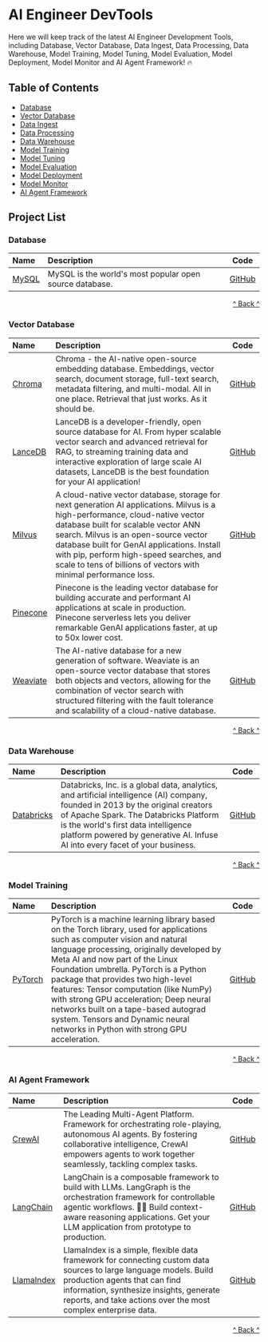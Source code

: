 # AI Engineer DevTools

Here we will keep track of the latest AI Engineer Development Tools, including Database, Vector Database, Data Ingest, Data Processing, Data Warehouse, Model Training, Model Tuning, Model Evaluation, Model Deployment, Model Monitor and AI Agent Framework! 🔥


## Table of Contents

* [Database](#database)
* [Vector Database](#vectordatabase)
* [Data Ingest](#dataingest)
* [Data Processing](#dataprocessing)
* [Data Warehouse](#datawarehouse)
* [Model Training](#modeltraining)
* [Model Tuning](#modeltuning)
* [Model Evaluation](#modelevaluation)
* [Model Deployment](#modeldeployment)
* [Model Monitor](#modelmonitor)
* [AI Agent Framework](#agent)


## Project List

###  <span id="database">Database</span>

| Name                   | Description                                                 |   Code   |
| :--------------------------------------------------------------------------------------------------------------------------------------------------------------------------------------------- | :--------------------------------------- | :-----------: |
| [MySQL](https://www.mysql.com/)              | MySQL is the world's most popular open source database.            | [GitHub](https://github.com/mysql)              |

<p style="text-align: right;"><a href="#table-of-contents">^ Back ^</a></p>


###  <span id="vectordatabase">Vector Database</span>

| Name                   | Description                                                 |   Code   |
| :--------------------------------------------------------------------------------------------------------------------------------------------------------------------------------------------- | :--------------------------------------- | :-----------: |
| [Chroma](https://www.trychroma.com/)              | Chroma - the AI-native open-source embedding database. Embeddings, vector search, document storage, full-text search, metadata filtering, and multi-modal. All in one place. Retrieval that just works. As it should be.            | [GitHub](https://github.com/chroma-core/chroma)              |
| [LanceDB](https://lancedb.com/)              | LanceDB is a developer-friendly, open source database for AI. From hyper scalable vector search and advanced retrieval for RAG, to streaming training data and interactive exploration of large scale AI datasets, LanceDB is the best foundation for your AI application!            | [GitHub](https://github.com/lancedb/lancedb)              |
| [Milvus](https://milvus.io/)              | A cloud-native vector database, storage for next generation AI applications. Milvus is a high-performance, cloud-native vector database built for scalable vector ANN search. Milvus is an open-source vector database built for GenAI applications. Install with pip, perform high-speed searches, and scale to tens of billions of vectors with minimal performance loss.     | [GitHub](https://github.com/milvus-io/milvus)              |
| [Pinecone](https://www.pinecone.io/)              | Pinecone is the leading vector database for building accurate and performant AI applications at scale in production. Pinecone serverless lets you deliver remarkable GenAI applications faster, at up to 50x lower cost.            |               |
| [Weaviate](https://weaviate.io/)              | The AI-native database for a new generation of software. Weaviate is an open-source vector database that stores both objects and vectors, allowing for the combination of vector search with structured filtering with the fault tolerance and scalability of a cloud-native database​.            | [GitHub](https://github.com/weaviate/weaviate)              |

<p style="text-align: right;"><a href="#table-of-contents">^ Back ^</a></p>


###  <span id="datawarehouse">Data Warehouse</span>

| Name                   | Description                                                 |   Code   |
| :--------------------------------------------------------------------------------------------------------------------------------------------------------------------------------------------- | :--------------------------------------- | :-----------: |
| [Databricks](https://www.databricks.com/)              | Databricks, Inc. is a global data, analytics, and artificial intelligence (AI) company, founded in 2013 by the original creators of Apache Spark. The Databricks Platform is the world's first data intelligence platform powered by generative AI. Infuse AI into every facet of your business.            | [GitHub](https://github.com/databricks)              |

<p style="text-align: right;"><a href="#table-of-contents">^ Back ^</a></p>


###  <span id="modeltraining">Model Training</span>

| Name                   | Description                                                 |   Code   |
| :--------------------------------------------------------------------------------------------------------------------------------------------------------------------------------------------- | :--------------------------------------- | :-----------: |
| [PyTorch](https://pytorch.org/)              | PyTorch is a machine learning library based on the Torch library, used for applications such as computer vision and natural language processing, originally developed by Meta AI and now part of the Linux Foundation umbrella. PyTorch is a Python package that provides two high-level features: Tensor computation (like NumPy) with strong GPU acceleration; Deep neural networks built on a tape-based autograd system. Tensors and Dynamic neural networks in Python with strong GPU acceleration.            | [GitHub](https://github.com/pytorch)              |

<p style="text-align: right;"><a href="#table-of-contents">^ Back ^</a></p>


###  <span id="agent">AI Agent Framework</span>

| Name                   | Description                                                 |   Code   |
| :--------------------------------------------------------------------------------------------------------------------------------------------------------------------------------------------- | :--------------------------------------- | :-----------: |
| [CrewAI](https://www.crewai.com/)              | The Leading Multi-Agent Platform. Framework for orchestrating role-playing, autonomous AI agents. By fostering collaborative intelligence, CrewAI empowers agents to work together seamlessly, tackling complex tasks.            | [GitHub](https://github.com/crewAIInc/crewAI)              |
| [LangChain](https://www.langchain.com/)              | LangChain is a composable framework to build with LLMs. LangGraph is the orchestration framework for controllable agentic workflows. 🦜🔗 Build context-aware reasoning applications. Get your LLM application from prototype to production.            | [GitHub](https://github.com/langchain-ai/langchain)              |
| [LlamaIndex](https://www.llamaindex.ai/)              | LlamaIndex is a simple, flexible data framework for connecting custom data sources to large language models. Build production agents that can find information, synthesize insights, generate reports, and take actions over the most complex enterprise data.            | [GitHub](https://github.com/run-llama/llama_index)              |

<p style="text-align: right;"><a href="#table-of-contents">^ Back ^</a></p>


